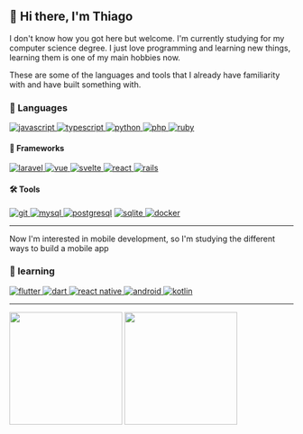 ## 👋 Hi there, I'm Thiago

I don't know how you got here but welcome. I'm currently studying for my computer science degree. I just love programming and learning new things, learning them is one of my main hobbies now.

These are some of the languages and tools that I already have familiarity with and have built something with.

###  💬 Languages

<a href="#">
      <img alt="javascript" src="https://img.shields.io/badge/JavaScript-F7DF1E?style=for-the-badge&logo=javascript&logoColor=white" />
</a>
<a href="#">
      <img alt="typescript" src="https://img.shields.io/badge/typescript-1E84D0?style=for-the-badge&logo=typescript&logoColor=white" />
</a>
<a href="#">
      <img alt="python" src="https://img.shields.io/badge/python-D9D20F?style=for-the-badge&logo=python&logoColor=white" />
</a>
<a href="#">
      <img alt="php" src="https://img.shields.io/badge/php-4F5B93?style=for-the-badge&logo=php&logoColor=white" />
</a>
<a href="#">
      <img alt="ruby" src="https://img.shields.io/badge/ruby-CE3837?style=for-the-badge&logo=ruby&logoColor=white" />
</a>

#### 🧰 Frameworks

<a href="#">
  <img alt="laravel" src="https://img.shields.io/badge/laravel-FF2D20?style=for-the-badge&logo=laravel&logoColor=white" />
</a>
<a href="#">
  <img alt="vue" src="https://img.shields.io/badge/vue.js-4FC08D?style=for-the-badge&logo=vue.js&logoColor=white" />
</a>
<a href="#">
  <img alt="svelte" src="https://img.shields.io/badge/svelte-FF3E00?style=for-the-badge&logo=svelte&logoColor=white" />
</a>
<a href="#">
  <img alt="react" src="https://img.shields.io/badge/react-61DAFB?style=for-the-badge&logo=react&logoColor=white" />
</a>
<a href="#">
  <img alt="rails" src="https://img.shields.io/badge/rails-CC0000?style=for-the-badge&logo=ruby-on-rails&logoColor=white" />
</a>

#### 🛠 Tools
<a href="#">
  <img alt="git" src="https://img.shields.io/badge/git-F05032?style=for-the-badge&logo=git&logoColor=white" />
</a>
<a href="#">
  <img alt="mysql" src="https://img.shields.io/badge/mysql-4479A1?style=for-the-badge&logo=mysql&logoColor=white" />
</a>
<a href="#">
  <img alt="postgresql" src="https://img.shields.io/badge/postgresql-336791?style=for-the-badge&logo=postgresql&logoColor=white" /></a>
<a href="#">
  <img alt="sqlite" src="https://img.shields.io/badge/sqlite-003B57?style=for-the-badge&logo=sqlite&logoColor=white" />
</a>
<a href="#">
  <img alt="docker" src="https://img.shields.io/badge/docker-2496ED?style=for-the-badge&logo=docker&logoColor=white" />
</a>

---

Now I'm interested in mobile development, so I'm studying the different ways to build a mobile app
### 🧠 learning
<a href="#">
  <img alt="flutter" src="https://img.shields.io/badge/flutter-02569B?style=for-the-badge&logo=flutter&logoColor=white" />
</a>
<a href="#">
  <img alt="dart" src="https://img.shields.io/badge/dart-0175C2?style=for-the-badge&logo=dart&logoColor=white" />
</a>
<a href="#">
  <img alt="react native" src="https://img.shields.io/badge/react_native-61DAFB?style=for-the-badge&logo=react&logoColor=white" />
</a>
<a href="#">
  <img alt="android" src="https://img.shields.io/badge/android-3DDC84?style=for-the-badge&logo=android&logoColor=white" />
</a>
<a href="#"> <img alt="kotlin" src="https://img.shields.io/badge/kotlin-0095D5?style=for-the-badge&logo=kotlin&logoColor=white" /> </a>

---
<div>
  <img loading="lazy" height="200em" src="https://github-readme-stats.vercel.app/api/top-langs/?username=jovem-blood&layout=compact&langs_count=7&theme=tokyonight"/>
  <img loading="lazy" height="200em" src="https://github-readme-stats.vercel.app/api?username=jovem-blood&show_icons=true&theme=tokyonight&include_all_commits=true&count_private=true"/>  
</div>

